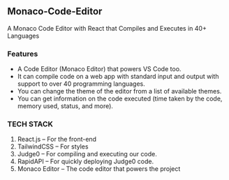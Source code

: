 ## Monaco-Code-Editor
A Monaco Code Editor with React that Compiles and Executes in 40+ Languages

### Features

- A Code Editor (Monaco Editor) that powers VS Code too.
- It can compile code on a web app with standard input and output with support to over 40 programming languages.
- You can change the theme of the editor from a list of available themes.
- You can get information on the code executed (time taken by the code, memory used, status, and more).

### TECH STACK

1) React.js – For the front-end
2) TailwindCSS – For styles
3) Judge0 – For compiling and executing our code.
4) RapidAPI – For quickly deploying Judge0 code.
5) Monaco Editor – The code editor that powers the project
